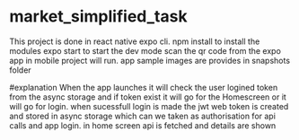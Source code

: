 # market_simplified_task
This project is done in react native expo cli.
npm install to install the modules
expo start to start the dev mode
scan the qr code from the expo app in mobile
project will run.
app sample images are provides in snapshots folder


#explanation
When the app launches it will check the user logined token from the async storage and if token exist it will go for the Homescreen or it will go for login.
when sucessfull login is made the jwt web token is created and stored in async storage which can we taken as authorisation for api calls and app login.
in home screen api is fetched and details are  shown
